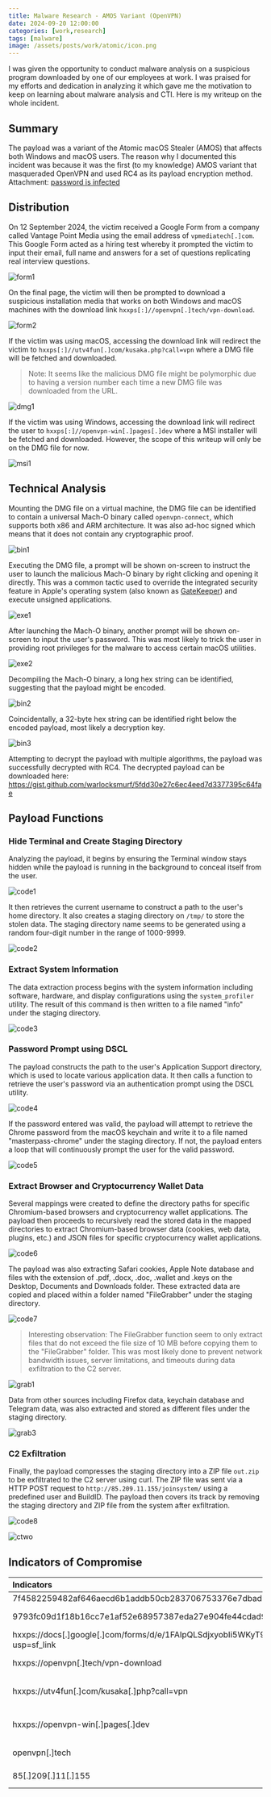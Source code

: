 ```yaml
---
title: Malware Research - AMOS Variant (OpenVPN)
date: 2024-09-20 12:00:00
categories: [work,research]
tags: [malware]
image: /assets/posts/work/atomic/icon.png
---
```


I was given the opportunity to conduct malware analysis on a suspicious program downloaded by one of our employees at work. I was praised for my efforts and dedication in analyzing it which gave me the motivation to keep on learning about malware analysis and CTI. Here is my writeup on the whole incident.

## Summary
The payload was a variant of the Atomic macOS Stealer (AMOS) that affects both Windows and macOS users. The reason why I documented this incident was because it was the first (to my knowledge) AMOS variant that masqueraded OpenVPN and used RC4 as its payload encryption method. Attachment: [password is infected](/assets/posts/work/atomic/iocs/danger-macos.zip)

## Distribution
On 12 September 2024, the victim received a Google Form from a company called Vantage Point Media using the email address of `vpmediatech[.]com`. This Google Form acted as a hiring test whereby it prompted the victim to input their email, full name and answers for a set of questions replicating real interview questions.

![form1](/assets/posts/work/atomic/form1.png)

On the final page, the victim will then be prompted to download a suspicious installation media that works on both Windows and macOS machines with the download link `hxxps[:]//openvpn[.]tech/vpn-download`.

![form2](/assets/posts/work/atomic/form2.png)

If the victim was using macOS, accessing the download link will redirect the victim to `hxxps[:]//utv4fun[.]com/kusaka.php?call=vpn` where a DMG file will be fetched and downloaded. 

> Note: It seems like the malicious DMG file might be polymorphic due to having a version number each time a new DMG file was downloaded from the URL.

![dmg1](/assets/posts/work/atomic/dmg1.png)

If the victim was using Windows, accessing the download link will redirect the user to `hxxps[:]//openvpn-win[.]pages[.]dev` where a MSI installer will be fetched and downloaded. However, the scope of this writeup will only be on the DMG file for now.

![msi1](/assets/posts/work/atomic/msi1.png)

## Technical Analysis
Mounting the DMG file on a virtual machine, the DMG file can be identified to contain a universal Mach-O binary called `openvpn-connect`, which supports both x86 and ARM architecture. It was also ad-hoc signed which means that it does not contain any cryptographic proof.

![bin1](/assets/posts/work/atomic/bin1.png)

Executing the DMG file, a prompt will be shown on-screen to instruct the user to launch the malicious Mach-O binary by right clicking and opening it directly. This was a common tactic used to override the integrated security feature in Apple's operating system (also known as [GateKeeper](https://antman1p-30185.medium.com/jumping-over-the-gate-da555c075208)) and execute unsigned applications.

![exe1](/assets/posts/work/atomic/exe1.png)

After launching the Mach-O binary, another prompt will be shown on-screen to input the user's password. This was most likely to trick the user in providing root privileges for the malware to access certain macOS utilities.

![exe2](/assets/posts/work/atomic/exe2.png)

Decompiling the Mach-O binary, a long hex string can be identified, suggesting that the payload might be encoded.

![bin2](/assets/posts/work/atomic/bin2.png)

Coincidentally, a 32-byte hex string can be identified right below the encoded payload, most likely a decryption key.

![bin3](/assets/posts/work/atomic/bin3.png)

Attempting to decrypt the payload with multiple algorithms, the payload was successfully decrypted with RC4. The decrypted payload can be downloaded here: https://gist.github.com/warlocksmurf/5fdd30e27c6ec4eed7d3377395c64fae

## Payload Functions
### Hide Terminal and Create Staging Directory
Analyzing the payload, it begins by ensuring the Terminal window stays hidden while the payload is running in the background to conceal itself from the user.

![code1](/assets/posts/work/atomic/code1.png)

It then retrieves the current username to construct a path to the user's home directory. It also creates a staging directory on `/tmp/` to store the stolen data. The staging directory name seems to be generated using a random four-digit number in the range of 1000-9999.

![code2](/assets/posts/work/atomic/code2.png)

### Extract System Information
The data extraction process begins with the system information including software, hardware, and display configurations using the `system_profiler` utility. The result of this command is then written to a file named "info" under the staging directory.

![code3](/assets/posts/work/atomic/code3.png)

### Password Prompt using DSCL
The payload constructs the path to the user's Application Support directory, which is used to locate various application data. It then calls a function to retrieve the user's password via an authentication prompt using the DSCL utility.

![code4](/assets/posts/work/atomic/code4.png)

If the password entered was valid, the payload will attempt to retrieve the Chrome password from the macOS keychain and write it to a file named "masterpass-chrome" under the staging directory. If not, the payload enters a loop that will continuously prompt the user for the valid password.

![code5](/assets/posts/work/atomic/code5.png)

### Extract Browser and Cryptocurrency Wallet Data
Several mappings were created to define the directory paths for specific Chromium-based browsers and cryptocurrency wallet applications. The payload then proceeds to recursively read the stored data in the mapped directories to extract Chromium-based browser data (cookies, web data, plugins, etc.) and JSON files for specific cryptocurrency wallet applications. 

![code6](/assets/posts/work/atomic/code6.png)

The payload was also extracting Safari cookies, Apple Note database and files with the extension of .pdf, .docx, .doc, .wallet and .keys on the Desktop, Documents and Downloads folder. These extracted data are copied and placed within a folder named "FileGrabber" under the staging directory.

![code7](/assets/posts/work/atomic/code7.png)

> Interesting observation: The FileGrabber function seem to only extract files that do not exceed the file size of 10 MB before copying them to the "FileGrabber" folder. This was most likely done to prevent network bandwidth issues, server limitations, and timeouts during data exfiltration to the C2 server.

![grab1](/assets/posts/work/atomic/grab1.png)

Data from other sources including Firefox data, keychain database and Telegram data, was also extracted and stored as different files under the staging directory.

![grab3](/assets/posts/work/atomic/grab3.png)

### C2 Exfiltration
Finally, the payload compresses the staging directory into a ZIP file `out.zip` to be exfiltrated to the C2 server using curl. The ZIP file was sent via a HTTP POST request to `http://85.209.11.155/joinsystem/` using a predefined user and BuildID. The payload then covers its track by removing the staging directory and ZIP file from the system after exfiltration.

![code8](/assets/posts/work/atomic/code8.png)

![ctwo](/assets/posts/work/atomic/ctwo.png)

## Indicators of Compromise

<div class="table-wrapper">
    <table>
        <thead>
            <tr>
                <th style="text-align: left">Indicators</th>
                <th style="text-align: left">Type</th>
                <th style="text-align: right">Description</th>
            </tr>
        </thead>
        <tbody>
            <tr>
                <td style="text-align: left">7f4582259482af646aecd6b1addb50cb283706753376e7dbadb4c33ab3ddff21</td>
                <td style="text-align: left">SHA256</td>
                <td style="text-align: right">DMG file</td>
            </tr>
            <tr>
                <td style="text-align: left">9793fc09d1f18b16cc7e1af52e68957387eda27e904fe44cdad904016fcb55b8</td>
                <td style="text-align: left">SHA256</td>
                <td style="text-align: right">Mach-O binary</td>
            </tr>
            <tr>
                <td style="text-align: left">hxxps://docs[.]google[.]com/forms/d/e/1FAIpQLSdjxyobIi5WKyT9dvL8NgYBk6434oYqhGomOHrCDPSBK1shCw/viewform?usp=sf_link</td>
                <td style="text-align: left">URL</td>
                <td style="text-align: right">Google Form</td>
            </tr>
            <tr>
                <td style="text-align: left">hxxps://openvpn[.]tech/vpn-download</td>
                <td style="text-align: left">URL</td>
                <td style="text-align: right">Download link</td>
            </tr>
            <tr>
                <td style="text-align: left">hxxps://utv4fun[.]com/kusaka[.]php?call=vpn</td>
                <td style="text-align: left">URL</td>
                <td style="text-align: right">macOS installer download</td>
            </tr>
            <tr>
                <td style="text-align: left">hxxps://openvpn-win[.]pages[.]dev</td>
                <td style="text-align: left">URL</td>
                <td style="text-align: right">Windows installer download</td>
            </tr>
            <tr>
                <td style="text-align: left">openvpn[.]tech</td>
                <td style="text-align: left">Domain</td>
                <td style="text-align: right">Malicious domain</td>
            </tr>
            <tr>
                <td style="text-align: left">85[.]209[.]11[.]155</td>
                <td style="text-align: left">IP address</td>
                <td style="text-align: right">C2 server</td>
            </tr>
      </tbody>
   </table>
</div>
